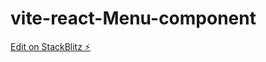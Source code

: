 # vite-react-Menu-component

[Edit on StackBlitz ⚡️](https://stackblitz.com/edit/vitejs-vite-vx6mmk)